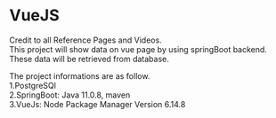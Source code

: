 # VueJS
Credit to all Reference Pages and Videos.
<br>This project will show data on vue page by using springBoot backend.
<br>These data will be retrieved from database.

The project informations are as follow.
<br>1.PostgreSQl
<br>2.SpringBoot: Java 11.0.8, maven
<br>3.VueJs: Node Package Manager Version 6.14.8









